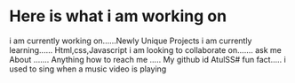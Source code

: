 # Here is what i am working on
i am currently working on......Newly Unique Projects
i am currently learning...... Html,css,Javascript
i am looking to collaborate on.......
ask me About ....... Anything
how to reach me ..... My github id AtulSS#
fun fact..... i used to sing when a music video is playing





